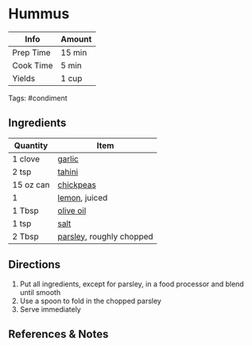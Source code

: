 # Hummus

| Info      | Amount |
| --------- | ------ |
| Prep Time | 15 min |
| Cook Time | 5 min  |
| Yields    | 1 cup  |

Tags: #condiment

## Ingredients

| Quantity  | Item                                                   |
| --------- | ------------------------------------------------------ |
| 1 clove   | [garlic](../_ingredients/garlic.md)                    |
| 2 tsp     | [tahini](../_ingredients/tahini.md)                    |
| 15 oz can | [chickpeas](../_ingredients/chickpeas.md)              |
| 1         | [lemon](../_ingredients/lemon.md), juiced              |
| 1 Tbsp    | [olive oil](../_ingredients/olive-oil.md)              |
| 1 tsp     | [salt](../_ingredients/kosher-salt.md)                 |
| 2 Tbsp    | [parsley](../_ingredients/parsley.md), roughly chopped |

## Directions

1. Put all ingredients, except for parsley, in a food processor and blend until smooth
2. Use a spoon to fold in the chopped parsley
3. Serve immediately

## References & Notes

[^1]: [Original recipe](https://www.foodrepublic.com/recipes/best-basic-hummus-recipe/)

[^2]: Cover, store in the fridge for up to a week
